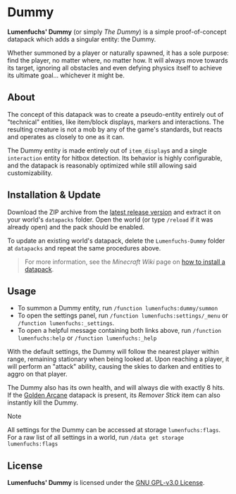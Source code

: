 # Dummy

**Lumenfuchs' Dummy** (or simply *The Dummy*) is a simple proof-of-concept datapack which adds a singular entity: the Dummy.

Whether summoned by a player or naturally spawned, it has a sole purpose: find the player, no matter where, no matter how. It will always move towards its target, ignoring all obstacles and even defying physics itself to achieve its ultimate goal... whichever it might be.

## About

The concept of this datapack was to create a pseudo-entity entirely out of "technical" entities, like item/block displays, markers and interactions. The resulting creature is not a mob by any of the game's standards, but reacts and operates as closely to one as it can.

The Dummy entity is made entirely out of `item_display`s and a single `interaction` entity for hitbox detection. Its behavior is highly configurable, and the datapack is reasonably optimized while still allowing said customizability.

## Installation & Update

Download the ZIP archive from the [latest release version](https://github.com/LumenfuchsStudios/Dummy/releases) and extract it on your world's `datapacks` folder. Open the world (or type `/reload` if it was already open) and the pack should be enabled.

To update an existing world's datapack, delete the `Lumenfuchs-Dummy` folder at `datapacks` and repeat the same procedures above.  

> For more information, see the *Minecraft Wiki* page on [how to install a datapack](https://minecraft.wiki/w/Tutorial:Installing_a_data_pack).

## Usage

* To summon a Dummy entity, run `/function lumenfuchs:dummy/summon`
* To open the settings panel, run `/function lumenfuchs:settings/_menu` or `/function lumenfuchs:_settings`.
* To open a helpful message containing both links above, run `/function lumenfuchs:help` or `/function lumenfuchs:_help`

With the default settings, the Dummy will follow the nearest player within range, remaining stationary when being looked at. Upon reaching a player, it will perform an "attack" ability, causing the skies to darken and entities to aggro on that player.

The Dummy also has its own health, and will always die with exactly 8 hits. If the [Golden Arcane](https://github.com/LumenfuchsStudios/GoldenArcane) datapack is present, its *Remover Stick* item can also instantly kill the Dummy.

> [!NOTE]
> All settings for the Dummy can be accessed at storage `lumenfuchs:flags`.  
> For a raw list of all settings in a world, run `/data get storage lumenfuchs:flags`

## License

**Lumenfuchs' Dummy** is licensed under the [GNU GPL-v3.0 License](https://choosealicense.com/licenses/gpl-3.0/).
